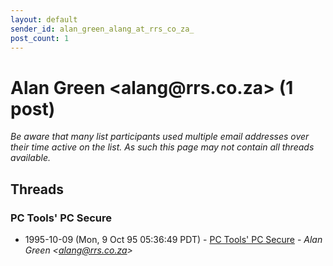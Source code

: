 ```yaml
---
layout: default
sender_id: alan_green_alang_at_rrs_co_za_
post_count: 1
---
```


# Alan Green <alang<span>@</span>rrs.co.za> (1 post)

_Be aware that many list participants used multiple email addresses over their time active on the list. As such this page may not contain all threads available._

## Threads

### PC Tools'  PC Secure
+ 1995-10-09 (Mon, 9 Oct 95 05:36:49 PDT) - [PC Tools'  PC Secure](/archive/1995/10/1bec7e0aa7cce0d8a4dfb3fd7417d5c93e853f726a0b8959f6ac0afac731642b) - _Alan Green \<alang@rrs.co.za\>_


